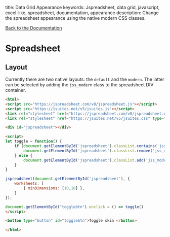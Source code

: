 title: Data Grid Appearance
keywords: Jspreadsheet, data grid, javascript, excel-like, spreadsheet, documentation, appearance
description: Change the spreadsheet appearance using the native modern CSS classes.

[Back to the Documentation](/docs/v8 "Back to the documentation section")

# Spreadsheet

## Layout

Currently there are two native layouts: the `default` and the `modern`. The latter can be selected by adding the `jss_modern` class to the spreadsheet DIV container. 

```html
<html>
<script src="https://jspreadsheet.com/v8/jspreadsheet.js"></script>
<script src="https://jsuites.net/v5/jsuites.js"></script>
<link rel="stylesheet" href="https://jspreadsheet.com/v8/jspreadsheet.css" type="text/css" />
<link rel="stylesheet" href="https://jsuites.net/v5/jsuites.css" type="text/css" />

<div id="jspreadsheet"></div>

<script>
let toggle = function() {
    if (document.getElementById('jspreadsheet').classList.contains('jss_modern')) {
        document.getElementById('jspreadsheet').classList.remove('jss_modern');
    } else {
        document.getElementById('jspreadsheet').classList.add('jss_modern');
    }
}

jspreadsheet(document.getElementById('jspreadsheet'), {
    worksheets: [
        { minDimensions: [10,10] },
    ]
});

document.getElementById("togglebtn").onclick = () => toggle()
</script>

<button type="button" id="togglebtn">Toggle skin </button>

</html>
```
 
